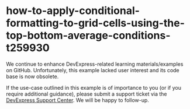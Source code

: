 
# how-to-apply-conditional-formatting-to-grid-cells-using-the-top-bottom-average-conditions-t259930

We continue to enhance DevExpress-related learning materials/examples on GitHub. Unfortunately, this example lacked user interest and its code base is now obsolete.

If the use-case outlined in this example is of importance to you (or if you require additional guidance), please submit a support ticket via the [DevExpress Support Center](https://supportcenter.devexpress.com/ticket/create?followUpTo=T259930). We will be happy to follow-up.